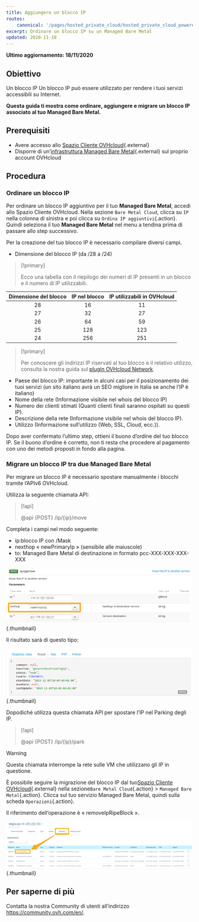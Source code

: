 ```yaml
---
title: Aggiungere un blocco IP
routes:
    canonical: '/pages/hosted_private_cloud/hosted_private_cloud_powered_by_vmware/ajout_de_bloc_ip'
excerpt: Ordinare un blocco IP su un Managed Bare Metal
updated: 2020-11-18
---
```


**Ultimo aggiornamento: 18/11/2020**

## Obiettivo

Un blocco IP Un blocco IP può essere utilizzato per rendere i tuoi servizi accessibili su Internet. 

**Questa guida ti mostra come ordinare, aggiungere e migrare un blocco IP associato al tuo Managed Bare Metal.**

## Prerequisiti

* Avere accesso allo [Spazio Cliente OVHcloud](https://www.ovh.com/auth/?action=gotomanager&from=https://www.ovh.it/&ovhSubsidiary=it){.external}
* Disporre di un’[infrastruttura Managed Bare Metal](https://www.ovhcloud.com/it/managed-bare-metal/){.external} sul proprio account OVHcloud

## Procedura

### Ordinare un blocco IP

Per ordinare un blocco IP aggiuntivo per il tuo **Managed Bare Metal**, accedi allo Spazio Cliente OVHcloud. Nella sezione `Bare Metal Cloud`, clicca su `IP` nella colonna di sinistra e poi clicca su `Ordina IP aggiuntivi`{.action}. Quindi seleziona il tuo **Managed Bare Metal** nel menu a tendina prima di passare allo step successivo.


Per la creazione del tuo blocco IP è necessario compilare diversi campi.

- Dimensione del blocco IP (da /28 a /24)

> [!primary]
>
> Ecco una tabella con il riepilogo dei numeri di IP presenti in un blocco e il numero di IP utilizzabili.
> 

|Dimensione del blocco|IP nel blocco|IP utilizzabili in OVHcloud|
|:---:|:---:|:---:|
|28|16|11|
|27|32|27|
|26|64|59|
|25|128|123|
|24|256|251|

> [!primary]
>
> Per conoscere gli indirizzi IP riservati al tuo blocco e il relativo utilizzo, consulta la nostra guida sul [plugin OVHcloud Network](/pages/bare_metal_cloud/managed_bare_metal/plugin_ovh_network).
>

- Paese del blocco IP:  importante in alcuni casi per il posizionamento dei tuoi servizi (un sito italiano avrà un SEO migliore in Italia se anche l’IP è italiano)
- Nome della rete (Informazione visibile nel whois del blocco IP)
- Numero dei clienti stimati (Quanti clienti finali saranno ospitati su questi IP).
- Descrizione della rete (Informazione visibile nel whois del blocco IP).
- Utilizzo (Informazione sull’utilizzo (Web, SSL, Cloud, ecc.)).

Dopo aver confermato l’ultimo step, ottieni il buono d’ordine del tuo blocco IP. Se il buono d’ordine è corretto, non ti resta che procedere al pagamento con uno dei metodi proposti in fondo alla pagina.

### Migrare un blocco IP tra due Managed Bare Metal

Per migrare un blocco IP è necessario spostare manualmente i blocchi tramite l’APIv6 OVHcloud.

Utilizza la seguente chiamata API:

> [!api]
>
> @api {POST} /ip/{ip}/move
> 

Completa i campi nel modo seguente:

- ip:blocco IP con /Mask
- nexthop « newPrimaryIp » (sensibile alle maiuscole)
- to: Managed Bare Metal di destinazione in formato pcc-XXX-XXX-XXX-XXX

![champ nexthop](images/move-api.png){.thumbnail}


Il risultato sarà di questo tipo:

![champ nexthop](images/api-result.png){.thumbnail}

Dopodiché utilizza questa chiamata API per spostare l’IP nel Parking degli IP. 

> [!api]
>
> @api {POST} /ip/{ip}/park
> 

> [!warning]
>
> Questa chiamata interrompe la rete sulle VM che utilizzano gli IP in questione.
>

È possibile seguire la migrazione del blocco IP dal tuo[Spazio Cliente OVHcloud](https://www.ovh.com/auth/?action=gotomanager&from=https://www.ovh.it/&ovhSubsidiary=it){.external} nella sezione`Bare Metal Cloud`{.action} > `Managed Bare Metal`{.action}. Clicca sul tuo servizio Managed Bare Metal, quindi sulla scheda `Operazioni`{.action}.

Il riferimento dell’operazione è « removeIpRipeBlock ».

![operations manager](images/operations.png){.thumbnail}

## Per saperne di più

Contatta la nostra Community di utenti all’indirizzo <https://community.ovh.com/en/>.
